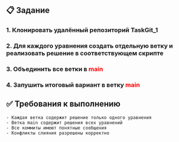 ## 📋 Задание

### 1. Клонировать удалённый репозиторий TaskGit_1
### 2. Для каждого уравнения создать отдельную ветку и реализовать решение в соответствующем скрипте 
### 3. Объединить все ветки в <span style="color:red">main</span> 
### 4. Запушить итоговый вариант в ветку <span style="color:red">main</span>

## ✅ Требования к выполнению
    - Каждая ветка содержит решение только одного уравнения
    - Ветка main содержит решения всех уравнений
    - Все коммиты имеют понятные сообщения
    - Конфликты слияния разрешены корректно
